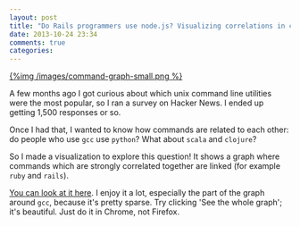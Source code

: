 ```yaml
---
layout: post
title: "Do Rails programmers use node.js? Visualizing correlations in command usage"
date: 2013-10-24 23:34
comments: true
categories: 
---
```


[{%img /images/command-graph-small.png %}](http://jvns.ca/projects/unix-command-survey/graph.html)


A few months ago I got curious about which unix command line utilities were
the most popular, so I ran a survey on Hacker News. I ended up getting 1,500
responses or so.

Once I had that, I wanted to know how commands are related to each other: do
people who use `gcc` use `python`? What about `scala` and `clojure`?

So I made a visualization to explore this question! It shows a graph where commands which
are strongly correlated together are linked (for example `ruby` and `rails`).

[You can look at it here](http://jvns.ca/projects/unix-command-survey/graph.html).
I enjoy it a lot, especially the part of the graph around `gcc`, because it's
pretty sparse. Try clicking 'See the whole graph'; it's beautiful. Just do it in 
Chrome, not Firefox.
